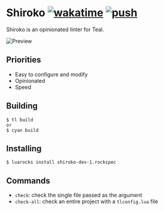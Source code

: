 # Shiroko [![wakatime](https://wakatime.com/badge/github/SovietKitsune/shiroko.svg)](https://wakatime.com/badge/github/SovietKitsune/shiroko) [![push](https://github.com/SovietKitsune/shiroko/actions/workflows/push.yml/badge.svg?branch=master)](https://github.com/SovietKitsune/shiroko/actions/workflows/push.yml)

Shiroko is an opinionated linter for Teal.

![Preview](./assets/preview.svg?sanitize=true)

## Priorities

* Easy to configure and modify
* Opinionated
* Speed

## Building

```
$ tl build
or
$ cyan build
```

## Installing

```
$ luarocks install shiroko-dev-1.rockspec
```

## Commands

* `check`: check the single file passed as the argument
* `check-all`: check an entire project with a `tlconfig.lua` file
